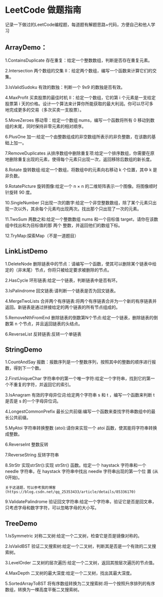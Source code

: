 # LeetCode 做题指南
记录一下做过的LeetCode编程题，每道题有解题思路+代码，方便自己和他人学习

## ArrayDemo：
  1.ContainsDuplicate 存在重复：给定一个整数数组，判断是否存在重复元素。
 
  2.Intersection 两个数组的交集 II：给定两个数组，编写一个函数来计算它们的交集。
  
  3.IsValidSudoku 有效的数独：判断一个 9x9 的数独是否有效。
  
  4.MaxProfit 买卖股票的最佳时机 II：给定一个数组，它的第 i 个元素是一支给定股票第 i 天的价格。设计一个算法来计算你所能获取的最大利润。你可以尽可多     地完成更多的交易（多次买卖一支股票）。
  
  5.MoveZeroes 移动零：给定一个数组 nums，编写一个函数将所有 0 移动到数组的末尾，同时保持非零元素的相对顺序。
  
  6.PlusOne  加一:给定一个由整数组成的非空数组所表示的非负整数，在该数的基础上加一。
  
  7.RemoveDuplicates 从排序数组中删除重复项:给定一个排序数组，你需要在原地删除重复出现的元素，使得每个元素只出现一次，返回移除后数组的新长度。
  
  8.Rotate 旋转数组:给定一个数组，将数组中的元素向右移动 k 个位置，其中 k 是非负数。
  
  9.RotatePicture 旋转图像:给定一个 n × n 的二维矩阵表示一个图像。将图像顺时针旋转 90 度。
  
  10.SingleNumber 只出现一次的数字:给定一个非空整数数组，除了某个元素只出现一次以外，其余每个元素均出现两次。找出那个只出现了一次的元素。
  
  11.TwoSum 两数之和:给定一个整数数组 nums 和一个目标值 target，请你在该数组中找出和为目标值的那 两个 整数，并返回他们的数组下标。
  
  12.TryMap:探索Map（不是一道题目）

## LinkListDemo
  1.DeleteNode 删除链表中的节点：请编写一个函数，使其可以删除某个链表中给定的（非末尾）节点，你将只被给定要求被删除的节点。
  
  2.HasCycle  环形链表:给定一个链表，判断链表中是否有环。
  
  3.IsPalindrome 回文链表:请判断一个链表是否为回文链表。
  
  4.MergeTwoLists 合并两个有序链表:将两个有序链表合并为一个新的有序链表并返回。新链表是通过拼接给定的两个链表的所有节点组成的。 
  
  5.RemoveNthFromEnd  删除链表的倒数第N个节点:给定一个链表，删除链表的倒数第 n 个节点，并且返回链表的头结点。
  
  6.ReverseList 反转链表:反转一个单链表

## StringDemo
  1.CountAndSay 报数：报数序列是一个整数序列，按照其中的整数的顺序进行报数，得到下一个数。
  
  2.FirstUniqueChar 字符串中的第一个唯一字符:给定一个字符串，找到它的第一个不重复的字符，并返回它的索引。
  
  3.IsAnagram 有效的字母异位词:给定两个字符串 s 和 t ，编写一个函数来判断 t 是否是 s 的一个字母异位词。
  
  4.LongestCommonPrefix 最长公共前缀:编写一个函数来查找字符串数组中的最长公共前缀。
  
  5.MyAtoi 字符串转换整数 (atoi):请你来实现一个 atoi 函数，使其能将字符串转换成整数。
  
  6.ReverseInt 整数反转
  
  7.ReverseString 反转字符串
  
  8.StrStr 实现strStr():实现 strStr() 函数。给定一个 haystack 字符串和一个 needle 字符串，在 haystack 字符串中找出 needle 字符串出现的第一个位     置 (从0开始)。
  
    关于这道题，可以参考我的博客 (https://blog.csdn.net/qq_25353433/article/details/85336170)
  
  9.ValidatePalindrome 验证回文字符串:给定一个字符串，验证它是否是回文串，只考虑字母和数字字符，可以忽略字母的大小写。
  
## TreeDemo
  1.IsSymmetric 对称二叉树:给定一个二叉树，检查它是否是镜像对称的。
  
  2.IsValidBST  验证二叉搜索树:给定一个二叉树，判断其是否是一个有效的二叉搜索树。
  
  3.LevelOrder 二叉树的层次遍历:给定一个二叉树，返回其按层次遍历的节点值。
  
  4.MaxDepth 二叉树的最大深度:给定一个二叉树，找出其最大深度。
  
  5.SortedArrayToBST 将有序数组转换为二叉搜索树:将一个按照升序排列的有序数组，转换为一棵高度平衡二叉搜索树。

